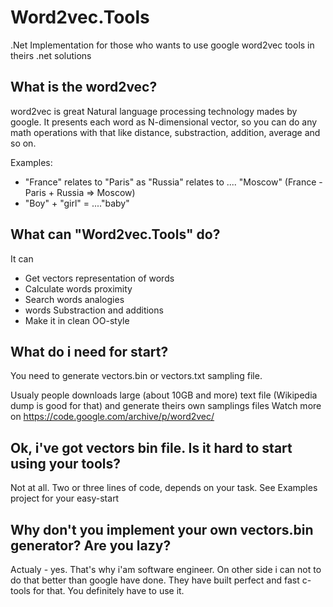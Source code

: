 # Word2vec.Tools
.Net Implementation for those who wants to use google word2vec tools in theirs .net solutions

## What is the word2vec?

word2vec is great Natural language processing technology mades by google. 
It presents each word as N-dimensional vector, so you can do any math operations with that like distance, substraction, addition, average and so on.

Examples: 
- "France" relates to "Paris" as "Russia" relates to .... "Moscow"  (France - Paris + Russia => Moscow)
- "Boy" + "girl" = ...."baby"

## What can "Word2vec.Tools" do?

It can
- Get vectors representation of words
- Calculate words proximity
- Search words analogies
- words Substraction and additions
- Make it in clean OO-style

## What do i need for start?

You need to generate vectors.bin or vectors.txt sampling file. 

Usualy people downloads large (about 10GB and more) text file (Wikipedia dump is good for that) and generate theirs own samplings files
Watch more on https://code.google.com/archive/p/word2vec/

## Ok, i've got vectors bin file. Is it hard to start using your tools? 

Not at all. Two or three lines of code, depends on your task. See Examples project for your easy-start

## Why don't you implement your own vectors.bin generator? Are you lazy?

Actualy - yes. That's why i'am software engineer.
On other side i can not to do that better than google have done. They have built perfect and fast c-tools for that. 
You definitely have to use it.





